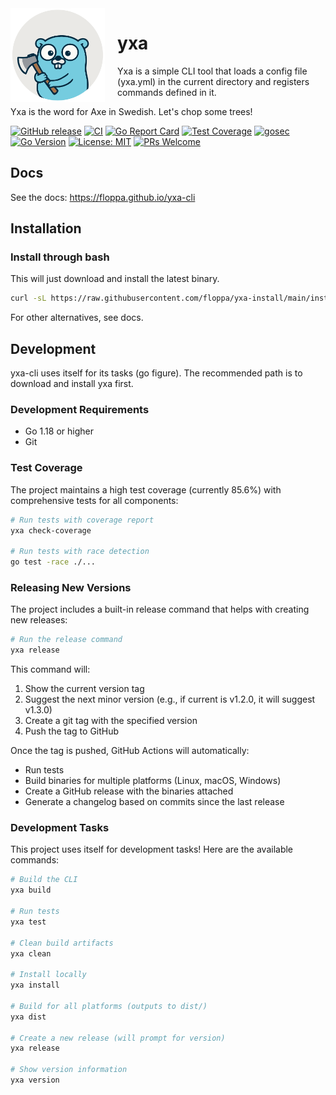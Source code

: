 

<img alt="yxa logo" src="docs/static/images/yxa.svg" height="150" style="float:left;margin-right:20px;" />

<h1 style="border:0;">yxa</h2> 

Yxa is a simple CLI tool that loads a config file (yxa.yml) in the current directory and registers commands defined in it.

Yxa is the word for Axe in Swedish. Let's chop some trees!

[![GitHub release](https://img.shields.io/github/v/release/floppa/yxa-cli?include_prereleases)](https://github.com/floppa/yxa-cli/releases)
[![CI](https://github.com/floppa/yxa-cli/actions/workflows/release.yml/badge.svg)](https://github.com/floppa/yxa-cli/actions/workflows/release.yml)
[![Go Report Card](https://goreportcard.com/badge/github.com/floppa/yxa-cli)](https://goreportcard.com/report/github.com/floppa/yxa-cli)
[![Test Coverage](https://img.shields.io/badge/coverage-86%25-brightgreen.svg)]()
[![gosec](https://img.shields.io/badge/gosec-security-brightgreen)](https://github.com/securego/gosec)
[![Go Version](https://img.shields.io/badge/go-1.24-blue.svg)](https://golang.org/dl/)
[![License: MIT](https://img.shields.io/badge/License-MIT-green.svg)](LICENSE)
[![PRs Welcome](https://img.shields.io/badge/PRs-welcome-brightgreen.svg)](https://github.com/floppa/yxa-cli/pulls)

## Docs

See the docs: https://floppa.github.io/yxa-cli

## Installation

### Install through bash

This will just download and install the latest binary.

```bash
curl -sL https://raw.githubusercontent.com/floppa/yxa-install/main/install.sh | bash
```

For other alternatives, see docs.

## Development

yxa-cli uses itself for its tasks (go figure). The recommended path is to download and install yxa first.

### Development Requirements

- Go 1.18 or higher
- Git

### Test Coverage

The project maintains a high test coverage (currently 85.6%) with comprehensive tests for all components:

```bash
# Run tests with coverage report
yxa check-coverage

# Run tests with race detection
go test -race ./...
```

### Releasing New Versions

The project includes a built-in release command that helps with creating new releases:

```bash
# Run the release command
yxa release
```

This command will:
1. Show the current version tag
2. Suggest the next minor version (e.g., if current is v1.2.0, it will suggest v1.3.0)
3. Create a git tag with the specified version
4. Push the tag to GitHub

Once the tag is pushed, GitHub Actions will automatically:
- Run tests
- Build binaries for multiple platforms (Linux, macOS, Windows)
- Create a GitHub release with the binaries attached
- Generate a changelog based on commits since the last release

### Development Tasks

This project uses itself for development tasks! Here are the available commands:

```bash
# Build the CLI
yxa build

# Run tests
yxa test

# Clean build artifacts
yxa clean

# Install locally
yxa install

# Build for all platforms (outputs to dist/)
yxa dist

# Create a new release (will prompt for version)
yxa release

# Show version information
yxa version
```

